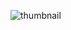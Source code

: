 ![thumbnail]([http://url/to/img.png](https://robinofverberg.github.io/images/ReactToTheWeatherThumbnail.jpg)https://robinofverberg.github.io/images/ReactToTheWeatherThumbnail.jpg)
